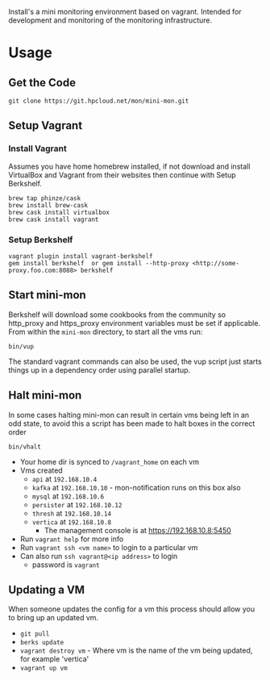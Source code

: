 Install's a mini monitoring environment based on vagrant. Intended for development and monitoring of the monitoring infrastructure.

# Usage

## Get the Code

```
git clone https://git.hpcloud.net/mon/mini-mon.git
```

## Setup Vagrant

### Install Vagrant
Assumes you have home homebrew installed, if not download and install VirtualBox and Vagrant from their websites then continue  with Setup Berkshelf.

```
brew tap phinze/cask
brew install brew-cask
brew cask install virtualbox 
brew cask install vagrant
```

### Setup Berkshelf
```
vagrant plugin install vagrant-berkshelf
gem install berkshelf  or gem install --http-proxy <http://some-proxy.foo.com:8088> berkshelf
```

## Start mini-mon
Berkshelf will download some cookbooks from the community so http_proxy and https_proxy environment variables must be set if applicable.
From within the `mini-mon` directory, to start all the vms run:
```
bin/vup
```
The standard vagrant commands can also be used, the vup script just starts things up in a dependency order using parallel startup.

## Halt mini-mon
In some cases halting mini-mon can result in certain vms being left in an odd state, to avoid this a script has been made to halt boxes in the 
correct order
```
bin/vhalt
```

- Your home dir is synced to `/vagrant_home` on each vm
- Vms created
  - `api` at `192.168.10.4`
  - `kafka` at `192.168.10.10` - mon-notification runs on this box also
  - `mysql` at `192.168.10.6`
  - `persister` at `192.168.10.12`
  - `thresh` at `192.168.10.14`
  - `vertica` at `192.168.10.8`
    - The management console is at https://192.168.10.8:5450
- Run `vagrant help` for more info
- Run `vagrant ssh <vm name>` to login to a particular vm
- Can also run `ssh vagrant@<ip address>` to login 
  - password is `vagrant`
  

## Updating a VM
When someone updates the config for a vm this process should allow you to bring up an updated vm.
- `git pull`
- `berks update`
- `vagrant destroy vm` - Where vm is the name of the vm being updated, for example 'vertica'
- `vagrant up vm`
